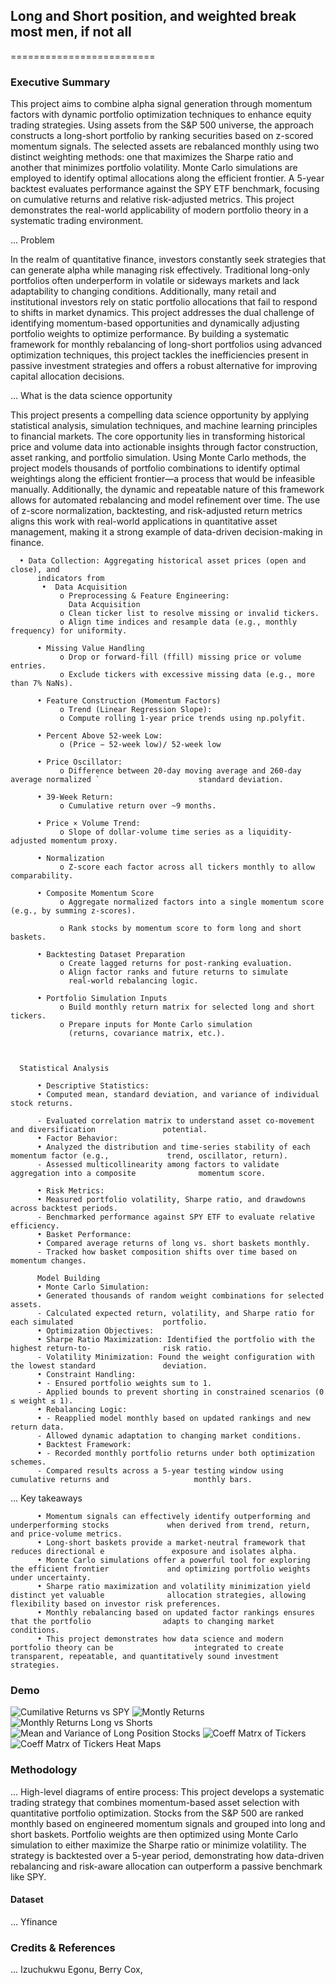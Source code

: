 ## Long and Short position, and weighted break most men, if not all
=========================

### Executive Summary
This project aims to combine alpha signal generation through momentum factors with dynamic portfolio optimization techniques to enhance equity trading strategies. Using assets from the S&P 500 universe, the approach constructs a long-short portfolio by ranking securities based on z-scored momentum signals. The selected assets are rebalanced monthly using two distinct weighting methods: one that maximizes the Sharpe ratio and another that minimizes portfolio volatility. Monte Carlo simulations are employed to identify optimal allocations along the efficient frontier. A 5-year backtest evaluates performance against the SPY ETF benchmark, focusing on cumulative returns and relative risk-adjusted metrics. This project demonstrates the real-world applicability of modern portfolio theory in a systematic trading environment.


... Problem

In the realm of quantitative finance, investors constantly seek strategies that can generate alpha while managing risk effectively. Traditional long-only portfolios often underperform in volatile or sideways markets and lack adaptability to changing conditions. Additionally, many retail and institutional investors rely on static portfolio allocations that fail to respond to shifts in market dynamics. This project addresses the dual challenge of identifying momentum-based opportunities and dynamically adjusting portfolio weights to optimize performance. By building a systematic framework for monthly rebalancing of long-short portfolios using advanced optimization techniques, this project tackles the inefficiencies present in passive investment strategies and offers a robust alternative for improving capital allocation decisions.



... What is the data science opportunity

This project presents a compelling data science opportunity by applying statistical analysis, simulation techniques, and machine learning principles to financial markets. The core opportunity lies in transforming historical price and volume data into actionable insights through factor construction, asset ranking, and portfolio simulation. Using Monte Carlo methods, the project models thousands of portfolio combinations to identify optimal weightings along the efficient frontier—a process that would be infeasible manually. Additionally, the dynamic and repeatable nature of this framework allows for automated rebalancing and model refinement over time. The use of z-score normalization, backtesting, and risk-adjusted return metrics aligns this work with real-world applications in quantitative asset management, making it a strong example of data-driven decision-making in finance.
     
      •	Data Collection: Aggregating historical asset prices (open and close), and
          indicators from 
           •  Data Acquisition
               o Preprocessing & Feature Engineering:
                 Data Acquisition
               o Clean ticker list to resolve missing or invalid tickers.
               o Align time indices and resample data (e.g., monthly frequency) for uniformity.
          
          • Missing Value Handling
               o Drop or forward-fill (ffill) missing price or volume entries.
               o Exclude tickers with excessive missing data (e.g., more than 7% NaNs).
          
          • Feature Construction (Momentum Factors) 
               o Trend (Linear Regression Slope):
               o Compute rolling 1-year price trends using np.polyfit.
          
          • Percent Above 52-week Low:
               o (Price − 52-week low)/ 52-week low

          • Price Oscillator:
               o Difference between 20-day moving average and 260-day average normalized `                      standard deviation.

          • 39-Week Return:
               o Cumulative return over ~9 months.

          • Price × Volume Trend:
               o Slope of dollar-volume time series as a liquidity-adjusted momentum proxy.
               
          • Normalization
               o Z-score each factor across all tickers monthly to allow comparability.

          • Composite Momentum Score
               o Aggregate normalized factors into a single momentum score                                      (e.g., by summing z-scores).

               o Rank stocks by momentum score to form long and short baskets.

          • Backtesting Dataset Preparation
               o Create lagged returns for post-ranking evaluation.
               o Align factor ranks and future returns to simulate 
                 real-world rebalancing logic.

          • Portfolio Simulation Inputs
               o Build monthly return matrix for selected long and short tickers.
               o Prepare inputs for Monte Carlo simulation
                 (returns, covariance matrix, etc.).


      
      Statistical Analysis
      
          • Descriptive Statistics:
          • Computed mean, standard deviation, and variance of individual stock returns.

          - Evaluated correlation matrix to understand asset co-movement and diversification               potential.
          • Factor Behavior:
          • Analyzed the distribution and time-series stability of each momentum factor (e.g.,             trend, oscillator, return).
          - Assessed multicollinearity among factors to validate aggregation into a composite              momentum score.

          • Risk Metrics:
          • Measured portfolio volatility, Sharpe ratio, and drawdowns across backtest periods.
          - Benchmarked performance against SPY ETF to evaluate relative efficiency.
          • Basket Performance:
          • Compared average returns of long vs. short baskets monthly.
          - Tracked how basket composition shifts over time based on momentum changes.

          Model Building
          • Monte Carlo Simulation:
          • Generated thousands of random weight combinations for selected assets.
          - Calculated expected return, volatility, and Sharpe ratio for each simulated                    portfolio.
          • Optimization Objectives:
          • Sharpe Ratio Maximization: Identified the portfolio with the highest return-to-                risk ratio.
          - Volatility Minimization: Found the weight configuration with the lowest standard               deviation.
          • Constraint Handling:
          •	- Ensured portfolio weights sum to 1.
          - Applied bounds to prevent shorting in constrained scenarios (0 ≤ weight ≤ 1).
          • Rebalancing Logic:
          •	- Reapplied model monthly based on updated rankings and new return data.
          - Allowed dynamic adaptation to changing market conditions.
          • Backtest Framework:
          •	- Recorded monthly portfolio returns under both optimization schemes.
          - Compared results across a 5-year testing window using cumulative returns and                   monthly bars.


... Key takeaways

          • Momentum signals can effectively identify outperforming and underperforming stocks             when derived from trend, return, and price-volume metrics.
          • Long-short baskets provide a market-neutral framework that reduces directional e               exposure and isolates alpha.
          • Monte Carlo simulations offer a powerful tool for exploring the efficient frontier             and optimizing portfolio weights under uncertainty.
          • Sharpe ratio maximization and volatility minimization yield distinct yet valuable              allocation strategies, allowing flexibility based on investor risk preferences.
          • Monthly rebalancing based on updated factor rankings ensures that the portfolio                adapts to changing market conditions.
          • This project demonstrates how data science and modern portfolio theory can be                  integrated to create transparent, repeatable, and quantitatively sound investment              strategies.


### Demo

![Cumilative Returns vs SPY](https://github.com/user-attachments/assets/12ecb937-5d3b-45fb-b09e-96dad550fadb)
![Montly Returns](https://github.com/user-attachments/assets/6fd79b21-af02-454d-86bc-ba32c686d75c)
![Monthly Returns Long vs Shorts](https://github.com/user-attachments/assets/7d4514b4-df0a-4567-b1c7-231361efda3c)
![Mean and Variance of Long Position Stocks](https://github.com/user-attachments/assets/6b397125-1b1f-4efb-8cb7-061014ebb4f1)
![Coeff  Matrx of Tickers](https://github.com/user-attachments/assets/a420d697-6e87-4b9d-8e41-34de56e6ef22)
![Coeff  Matrx of Tickers Heat Maps](https://github.com/user-attachments/assets/e26f8dfd-66b4-4788-9e91-3b6e05f0c5db)








### Methodology

... High-level diagrams of entire process:
          This project develops a systematic trading strategy that combines momentum-based                asset selection with quantitative portfolio optimization. Stocks from the S&P 500 are           ranked monthly based on engineered momentum signals and grouped into long and short             baskets. Portfolio weights are then optimized using Monte Carlo simulation to either            maximize the Sharpe ratio or minimize volatility. The strategy is backtested over a             5-year period, demonstrating how data-driven rebalancing and risk-aware allocation              can outperform a passive benchmark like SPY.

#### Dataset

... Yfinance

### Credits & References

... Izuchukwu Egonu, Berry Cox, 
